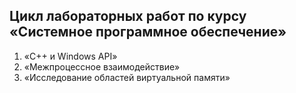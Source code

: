 ## Цикл лабораторных работ по курсу «Системное программное обеспечение»
1. «C++ и Windows API»
2. «Межпроцессное взаимодействие»
3. «Исследование областей виртуальной памяти»
